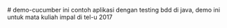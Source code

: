 #   d e m o - c u c u m b e r 
 ini contoh aplikasi dengan testing bdd di java, demo ini untuk mata kuliah impal di tel-u 2017
 